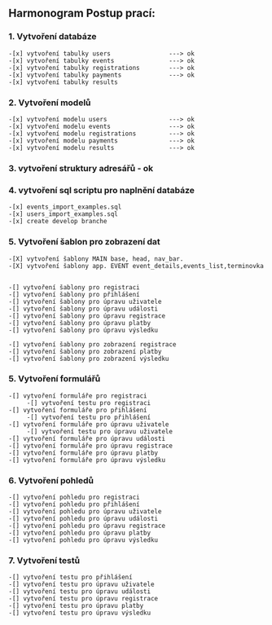 ## Harmonogram Postup prací:

### 1. Vytvoření databáze

    -[x] vytvoření tabulky users                ---> ok
    -[x] vytvoření tabulky events               ---> ok
    -[x] vytvoření tabulky registrations        ---> ok
    -[x] vytvoření tabulky payments             ---> ok
    -[x] vytvoření tabulky results

### 2. Vytvoření modelů

    -[x] vytvoření modelu users                 ---> ok
    -[x] vytvoření modelu events                ---> ok        
    -[x] vytvoření modelu registrations         ---> ok
    -[x] vytvoření modelu payments              ---> ok
    -[x] vytvoření modelu results               ---> ok

### 3. vytvoření struktury adresářů - ok            


### 4. vytvoření sql scriptu pro naplnění databáze

    -[x] events_import_examples.sql
    -[x] users_import_examples.sql
    -[x] create develop branche




 ### 5. Vytvoření šablon pro zobrazení dat

    -[X] vytvoření šablony MAIN base, head, nav_bar.
    -[X] vytvoření šablony app. EVENT event_details,events_list,terminovka


    -[] vytvoření šablony pro registraci
    -[] vytvoření šablony pro přihlášení
    -[] vytvoření šablony pro úpravu uživatele
    -[] vytvoření šablony pro úpravu události
    -[] vytvoření šablony pro úpravu registrace
    -[] vytvoření šablony pro úpravu platby
    -[] vytvoření šablony pro úpravu výsledku

    -[] vytvoření šablony pro zobrazení registrace
    -[] vytvoření šablony pro zobrazení platby
    -[] vytvoření šablony pro zobrazení výsledku


### 5. Vytvoření formulářů

    -[] vytvoření formuláře pro registraci
         -[] vytvoření testu pro registraci
    -[] vytvoření formuláře pro přihlášení
         -[] vytvoření testu pro přihlášení
    -[] vytvoření formuláře pro úpravu uživatele
         -[] vytvoření testu pro úpravu uživatele
    -[] vytvoření formuláře pro úpravu události
    -[] vytvoření formuláře pro úpravu registrace
    -[] vytvoření formuláře pro úpravu platby
    -[] vytvoření formuláře pro úpravu výsledku

### 6. Vytvoření pohledů

    -[] vytvoření pohledu pro registraci
    -[] vytvoření pohledu pro přihlášení
    -[] vytvoření pohledu pro úpravu uživatele
    -[] vytvoření pohledu pro úpravu události
    -[] vytvoření pohledu pro úpravu registrace
    -[] vytvoření pohledu pro úpravu platby
    -[] vytvoření pohledu pro úpravu výsledku



### 7. Vytvoření testů

   
    -[] vytvoření testu pro přihlášení
    -[] vytvoření testu pro úpravu uživatele
    -[] vytvoření testu pro úpravu události
    -[] vytvoření testu pro úpravu registrace
    -[] vytvoření testu pro úpravu platby
    -[] vytvoření testu pro úpravu výsledku
    



